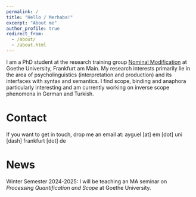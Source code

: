 ```yaml
---
permalink: /
title: "Hello / Merhaba!"
excerpt: "About me"
author_profile: true
redirect_from: 
  - /about/
  - /about.html
---
```


I am a PhD student at the research training group [Nominal Modification](https://nominal-modification.de/) at Goethe University, Frankfurt am Main. My research interests primarily lie in the area of psycholinguistics (interpretation and production) and its interfaces with syntax and semantics. I find scope, binding and anaphora particularly interesting and am currently working on inverse scope phenomena in German and Turkish.

Contact
======
If you want to get in touch, drop  me an email at: ayguel [at] em [dot] uni [dash] frankfurt [dot] de 

News
======
Winter Semester 2024-2025: I will be teaching an MA seminar on *Processing Quantification and Scope* at Goethe University.
